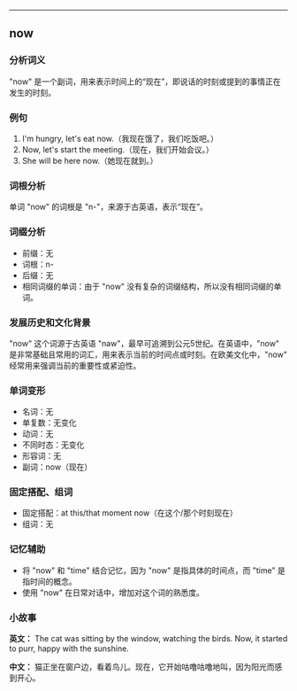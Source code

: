 
---------------
## now
### 分析词义
"now" 是一个副词，用来表示时间上的“现在”，即说话的时刻或提到的事情正在发生的时刻。

### 例句
1. I'm hungry, let's eat now.（我现在饿了，我们吃饭吧。）
2. Now, let's start the meeting.（现在，我们开始会议。）
3. She will be here now.（她现在就到。）

### 词根分析
单词 "now" 的词根是 "n-"，来源于古英语，表示“现在”。

### 词缀分析
- 前缀：无
- 词根：n-
- 后缀：无
- 相同词缀的单词：由于 "now" 没有复杂的词缀结构，所以没有相同词缀的单词。

### 发展历史和文化背景
"now" 这个词源于古英语 "naw"，最早可追溯到公元5世纪。在英语中，"now" 是非常基础且常用的词汇，用来表示当前的时间点或时刻。在欧美文化中，"now" 经常用来强调当前的重要性或紧迫性。

### 单词变形
- 名词：无
- 单复数：无变化
- 动词：无
- 不同时态：无变化
- 形容词：无
- 副词：now（现在）

### 固定搭配、组词
- 固定搭配：at this/that moment now（在这个/那个时刻现在）
- 组词：无

### 记忆辅助
- 将 "now" 和 "time" 结合记忆，因为 "now" 是指具体的时间点，而 "time" 是指时间的概念。
- 使用 "now" 在日常对话中，增加对这个词的熟悉度。

### 小故事
**英文：** The cat was sitting by the window, watching the birds. Now, it started to purr, happy with the sunshine.

**中文：** 猫正坐在窗户边，看着鸟儿。现在，它开始咕噜咕噜地叫，因为阳光而感到开心。

